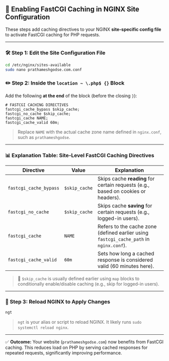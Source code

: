 
## 🧩 Enabling FastCGI Caching in NGINX Site Configuration

These steps add caching directives to your NGINX **site-specific config file** to activate FastCGI caching for PHP requests.

---

### 🛠️ Step 1: Edit the Site Configuration File

```bash
cd /etc/nginx/sites-available
sudo nano prathameshgodse.com.conf
```

### ✏️ Step 2: Inside the `location ~ \.php$ {}` Block

Add the following **at the end** of the block (before the closing `}`):

```nginx
# FASTCGI CACHING DIRECTIVES
fastcgi_cache_bypass $skip_cache;
fastcgi_no_cache $skip_cache;
fastcgi_cache NAME;
fastcgi_cache_valid 60m;
```

> Replace `NAME` with the actual cache zone name defined in `nginx.conf`, such as `prathameshgodse`.

---

### 📊 Explanation Table: Site-Level FastCGI Caching Directives

| **Directive**          | **Value**     | **Explanation**                                                                        |
| ---------------------- | ------------- | -------------------------------------------------------------------------------------- |
| `fastcgi_cache_bypass` | `$skip_cache` | Skips cache **reading** for certain requests (e.g., based on cookies or headers).      |
| `fastcgi_no_cache`     | `$skip_cache` | Skips cache **saving** for certain requests (e.g., logged-in users).                   |
| `fastcgi_cache`        | `NAME`        | Refers to the cache zone (defined earlier using `fastcgi_cache_path` in `nginx.conf`). |
| `fastcgi_cache_valid`  | `60m`         | Sets how long a cached response is considered valid (60 minutes here).                 |

> 🔁 `$skip_cache` is usually defined earlier using `map` blocks to conditionally enable/disable caching (e.g., skip for logged-in users).

---

### 🔁 Step 3: Reload NGINX to Apply Changes

```bash
ngt
```

> `ngt` is your alias or script to reload NGINX. It likely runs `sudo systemctl reload nginx`.

---

✅ **Outcome:** Your website (`prathameshgodse.com`) now benefits from FastCGI caching. This reduces load on PHP by serving cached responses for repeated requests, significantly improving performance.
